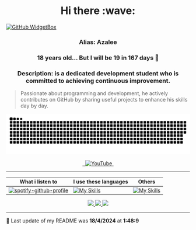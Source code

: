 
<h1 align="center">
 Hi there :wave:
</h1>

[![GitHub WidgetBox](https://github-widgetbox.vercel.app/api/profile?username=AzaleeX&data=followers,repositories,stars,commits&theme=darkmode)]()

<h3 align="center">
  Alias: <strong>Azalee</strong></h3>
<h3 align="center">
  18 years old... But I will be <strong>19</strong> in <strong>167 days 🎉</strong>
<h3/>
<h3 align="center">
  Description: is a dedicated development student who is committed to achieving continuous improvement.</h3>

 > Passionate about programming and development, he actively contributes on GitHub by sharing useful projects to enhance his skills day by day.
<p align="center">
 <img alt="github-snake" src="asset/AzaleeSnake.svg" />
</p>

<p align="center">
  <a href="https://twitter.com/AzaleeMcpe">
    <img src="https://skillicons.dev/icons?i=twitter" alt="" />
  </a>
  <a href="https://discord.com/users/846395226640613396">
    <img src="https://skillicons.dev/icons?i=discord" alt="" />
  </a>
  <a href="https://www.youtube.com/channel/UC7DjT1Wzgchw8c49pdeIKDg">
    <img src="https://www.shareicon.net/data/48x48/2015/09/30/109355_media_512x512.png" alt="YouTube" />
  </a>
  <a href="#">
    <img src="https://skillicons.dev/icons?i=github" alt="" />
  </a>
</p>

---
| What i listen to  | I use these languages  | Others  |
| -- | -- | -- |
| [![spotify-github-profile](https://spotify-github-profile.vercel.app/api/view?uid=58odnj281sok9ucrrf65pqats&cover_image=false&theme=default&show_offline=true&background_color=000000&interchange=false&bar_color=53b14f&bar_color_cover=true)](https://github.com/kittinan/spotify-github-profile) | [![My Skills](https://skillicons.dev/icons?i=php,ts,js,java,html,css&perline=3)](https://skillicons.dev) | [![My Skills](https://skillicons.dev/icons?i=git,github,docker,mysql,linux,bots,idea,jenkins&perline=3)](https://skillicons.dev) |

<p align="center">
<a href="#">
<img src="https://github-readme-streak-stats.herokuapp.com?user=AzaleeX&theme=dark&hide_border=true&type=svg">
</a>
<a href="#">
<img src="https://github-readme-stats.vercel.app/api/top-langs/?username=AzaleeX&layout=compact&hide_border=true&theme=dark">
</a>
<a href="#">
<img src="https://github-readme-stats.vercel.app/api?username=AzaleeX&show_icons=true&theme=dark">
</a>
</p>

---
📅 Last update of my README was **18/4/2024**
at **1:48:9**
